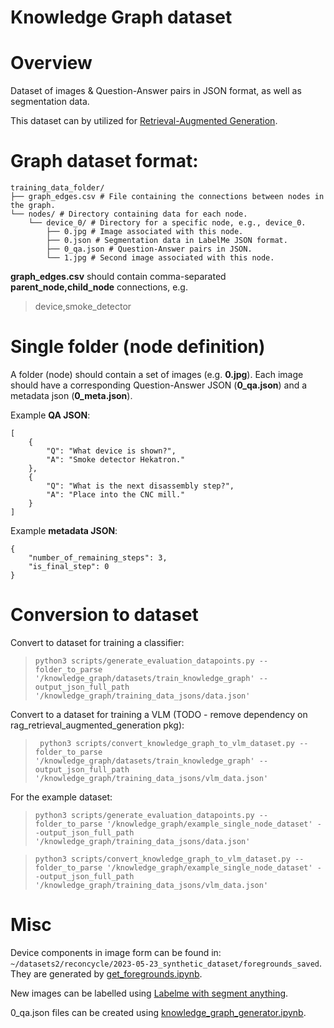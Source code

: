 # Knowledge Graph dataset


# Overview
Dataset of images & Question-Answer pairs in JSON format, as well as segmentation data.


This dataset can by utilized for [Retrieval-Augmented Generation](https://repo.ijs.si/bkuster/rag_retrieval_augmented_generation).

# Graph dataset format:

    training_data_folder/ 
    ├── graph_edges.csv # File containing the connections between nodes in the graph. 
    └── nodes/ # Directory containing data for each node. 
        └── device_0/ # Directory for a specific node, e.g., device_0. 
            ├── 0.jpg # Image associated with this node. 
            ├── 0.json # Segmentation data in LabelMe JSON format. 
            ├── 0_qa.json # Question-Answer pairs in JSON.
            └── 1.jpg # Second image associated with this node.

**graph\_edges.csv** should contain comma-separated **parent\_node,child\_node** connections, e.g.
> device,smoke\_detector

# Single folder (node definition)

A folder (node) should contain a set of images (e.g. **0.jpg**). Each image should have a corresponding Question-Answer JSON (**0_qa.json**) and a metadata json (**0_meta.json**).


Example **QA JSON**:


    [
        {
            "Q": "What device is shown?",
            "A": "Smoke detector Hekatron."
        },
        {
            "Q": "What is the next disassembly step?",
            "A": "Place into the CNC mill."
        }
    ]


Example **metadata JSON**:

    {
        "number_of_remaining_steps": 3,
        "is_final_step": 0
    }



# Conversion to dataset

Convert to dataset for training a classifier:

>     python3 scripts/generate_evaluation_datapoints.py --folder_to_parse '/knowledge_graph/datasets/train_knowledge_graph' --output_json_full_path '/knowledge_graph/training_data_jsons/data.json'

Convert to a dataset for training a VLM (TODO - remove dependency on rag_retrieval_augmented_generation pkg):


>      python3 scripts/convert_knowledge_graph_to_vlm_dataset.py --folder_to_parse '/knowledge_graph/datasets/train_knowledge_graph' --output_json_full_path '/knowledge_graph/training_data_jsons/vlm_data.json'

For the example dataset:

>     python3 scripts/generate_evaluation_datapoints.py --folder_to_parse '/knowledge_graph/example_single_node_dataset' --output_json_full_path '/knowledge_graph/training_data_jsons/data.json'


>     python3 scripts/convert_knowledge_graph_to_vlm_dataset.py --folder_to_parse '/knowledge_graph/example_single_node_dataset' --output_json_full_path '/knowledge_graph/training_data_jsons/vlm_data.json'


# Misc

Device components in image form can be found in: `~/datasets2/reconcycle/2023-05-23_synthetic_dataset/foregrounds_saved`. They are generated by [get_foregrounds.ipynb](https://gitlab.gwdg.de/sebastian.ruiz/synthetic-dataset-creator/-/blob/master/get_foregrounds.ipynb).

New images can be labelled using [Labelme with segment anything](https://github.com/originlake/labelme-with-segment-anything).

0\_qa.json files can be created using [knowledge_graph_generator.ipynb](https://github.com/ReconCycle/vision_pipeline/blob/dev/notebooks/knowledge_graph_generator.ipynb).

